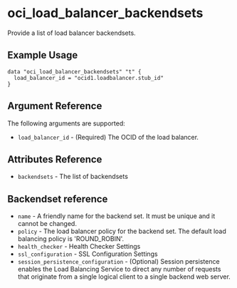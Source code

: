 # oci\_load\_balancer\_backendsets

Provide a list of load balancer backendsets.

## Example Usage

```
data "oci_load_balancer_backendsets" "t" {
  load_balancer_id = "ocid1.loadbalancer.stub_id"
}
```

## Argument Reference

The following arguments are supported:

* `load_balancer_id` - (Required) The OCID of the load balancer.


## Attributes Reference
* `backendsets` - The list of backendsets

## Backendset reference
* `name` - A friendly name for the backend set. It must be unique and it cannot be changed.
* `policy` - The load balancer policy for the backend set. The default load balancing policy is 'ROUND_ROBIN'.
* `health_checker` - Health Checker Settings
* `ssl_configuration` - SSL Configuration Settings
* `session_persistence_configuration` - (Optional) Session persistence enables the Load Balancing Service to direct any number of requests that originate from a single logical client to a single backend web server.
